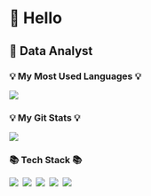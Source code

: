 <h1>👋 Hello </h1>
<h2>🔭 Data Analyst</h2>
<h3>💡 My Most Used Languages 💡</h3>
<p>
  <a href="https://github.com/${HUNKIMY}">
    <img align="center" src="https://github-readme-stats.vercel.app/api/top-langs/?username=HUNKIMY&layout=compact" />
  </a>
</p>
<h3>💡 My Git Stats 💡</h3>
<p>
  <a href="https://github.com/${HUNKIMY}">
    <img align="center" src="https://github-readme-stats.vercel.app/api?username=HUNKIMY&show_icons=true&theme=transparent" />
  </a>
</p>
<h3>📚 Tech Stack 📚</h3>
<p>
  <img src="https://img.shields.io/badge/Python-3766AB?style=flat-square&logo=Python&logoColor=white"/></a>&nbsp 
  <img src="https://img.shields.io/badge/Javascript-ffb13b?style=flat-square&logo=javascript&logoColor=white"/></a>&nbsp 
  <img src="https://img.shields.io/badge/Mysql-E6B91E?style=flat-square&logo=MySql&logoColor=white"/></a>&nbsp 
  <img src="https://img.shields.io/badge/Node.js-339933?style=flat-square&logo=Node.js&logoColor=white"/></a>&nbsp 
  <img src="https://img.shields.io/badge/C++-00599C?style=flat-square&logo=C%2B%2B&logoColor=white"/></a>&nbsp 
</p>

